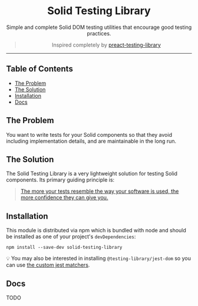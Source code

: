 <div align="center">
<h1>Solid Testing Library</h1>

<p>Simple and complete Solid DOM testing utilities that encourage good testing
practices.</p>

> Inspired completely by [preact-testing-library](https://github.com/testing-library/preact-testing-library)

</div>

<hr />

## Table of Contents

- [The Problem](#the-problem)
- [The Solution](#the-solution)
- [Installation](#installation)
- [Docs](#docs)

## The Problem

You want to write tests for your Solid components so that they avoid including implementation
details, and are maintainable in the long run.

## The Solution

The Solid Testing Library is a very lightweight solution for testing Solid components. Its primary guiding principle is:

> [The more your tests resemble the way your software is used, the more confidence they can give you.](https://twitter.com/kentcdodds/status/977018512689455106)

## Installation

This module is distributed via npm which is bundled with node and should be installed
as one of your project's `devDependencies`:

```
npm install --save-dev solid-testing-library
```

💡 You may also be interested in installing `@testing-library/jest-dom` so you can use
[the custom jest matchers](https://github.com/testing-library/jest-dom).

## Docs

TODO
<!-- See the [docs](https://testing-library.com/docs/preact-testing-library/intro) over at the Testing
Library website. -->
